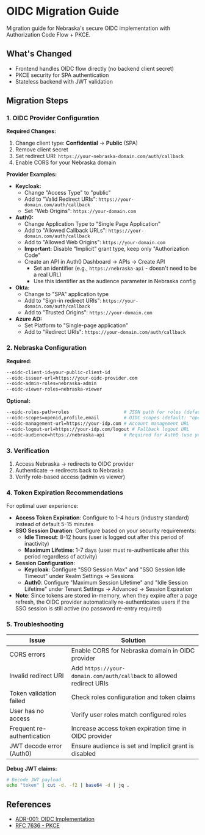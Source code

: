 # OIDC Migration Guide

Migration guide for Nebraska's secure OIDC implementation with Authorization Code Flow + PKCE.

## What's Changed
- Frontend handles OIDC flow directly (no backend client secret)
- PKCE security for SPA authentication
- Stateless backend with JWT validation

## Migration Steps

### 1. OIDC Provider Configuration

**Required Changes:**
1. Change client type: **Confidential** → **Public** (SPA)
2. Remove client secret
3. Set redirect URI: `https://your-nebraska-domain.com/auth/callback`
4. Enable CORS for your Nebraska domain

**Provider Examples:**
- **Keycloak:** 
  - Change "Access Type" to "public"
  - Add to "Valid Redirect URIs": `https://your-domain.com/auth/callback`
  - Set "Web Origins": `https://your-domain.com`
- **Auth0:** 
  - Change Application Type to "Single Page Application"  
  - Add to "Allowed Callback URLs": `https://your-domain.com/auth/callback`
  - Add to "Allowed Web Origins": `https://your-domain.com`
  - **Important:** Disable "Implicit" grant type, keep only "Authorization Code"
  - Create an API in Auth0 Dashboard → APIs → Create API
    - Set an identifier (e.g., `https://nebraska-api` - doesn't need to be a real URL)
    - Use this identifier as the audience parameter in Nebraska config
- **Okta:** 
  - Change to "SPA" application type
  - Add to "Sign-in redirect URIs": `https://your-domain.com/auth/callback`
  - Add to "Trusted Origins": `https://your-domain.com`
- **Azure AD:**
  - Set Platform to "Single-page application"
  - Add to "Redirect URIs": `https://your-domain.com/auth/callback`  

### 2. Nebraska Configuration

**Required:**
```bash
--oidc-client-id=your-public-client-id
--oidc-issuer-url=https://your-oidc-provider.com
--oidc-admin-roles=nebraska-admin
--oidc-viewer-roles=nebraska-viewer
```

**Optional:**
```bash
--oidc-roles-path=roles                    # JSON path for roles (default: "roles")
--oidc-scopes=openid,profile,email         # OIDC scopes (default: "openid,profile,email")
--oidc-management-url=https://your-idp.com # Account management URL
--oidc-logout-url=https://your-idp.com/logout # Fallback logout URL
--oidc-audience=https://nebraska-api       # Required for Auth0 (use your API identifier)
```

### 3. Verification

1. Access Nebraska → redirects to OIDC provider
2. Authenticate → redirects back to Nebraska
3. Verify role-based access (admin vs viewer)

### 4. Token Expiration Recommendations

For optimal user experience:
- **Access Token Expiration**: Configure to 1-4 hours (industry standard) instead of default 5-15 minutes
- **SSO Session Duration**: Configure based on your security requirements:
  - **Idle Timeout**: 8-12 hours (user is logged out after this period of inactivity)
  - **Maximum Lifetime**: 1-7 days (user must re-authenticate after this period regardless of activity)
- **Session Configuration**:
  - **Keycloak**: Configure "SSO Session Max" and "SSO Session Idle Timeout" under Realm Settings → Sessions
  - **Auth0**: Configure "Maximum Session Lifetime" and "Idle Session Lifetime" under Tenant Settings → Advanced → Session Expiration
- **Note**: Since tokens are stored in-memory, when they expire after a page refresh, the OIDC provider automatically re-authenticates users if the SSO session is still active (no password re-entry required)

### 5. Troubleshooting

| Issue | Solution |
|-------|----------|
| CORS errors | Enable CORS for Nebraska domain in OIDC provider |
| Invalid redirect URI | Add `https://your-domain.com/auth/callback` to allowed redirect URIs |
| Token validation failed | Check roles configuration and token claims |
| User has no access | Verify user roles match configured roles |
| Frequent re-authentication | Increase access token expiration time in OIDC provider |
| JWT decode error (Auth0) | Ensure audience is set and Implicit grant is disabled |

**Debug JWT claims:**
```bash
# Decode JWT payload
echo "token" | cut -d. -f2 | base64 -d | jq .
```

## References

- [ADR-001: OIDC Implementation](./architecture-decisions.md#adr-001-oidc-implementation-refactor)
- [RFC 7636 - PKCE](https://datatracker.ietf.org/doc/html/rfc7636)
